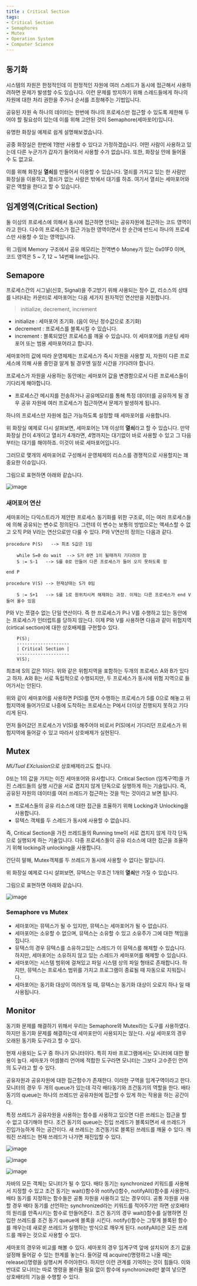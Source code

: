 ```yaml
---
title : Critical Section
tags:
- Critical Section
- Semaphores
- Mutex
- Operation System
- Computer Science
---  
```


## 동기화

시스템의 자원은 한정적인데 이 한정적인 자원에 여러 스레드가 동시에 접근해서 사용하려하면 문제가 발생할 수도 있습니다. 이런 문제를 방지하기 위해 스레드들에게 하나의 자원에 대한 처리 권한을 주거나 순서를 조정해주는 기법입니다.

공유된 자원 속 하나의 데이터는 한번에 하나의 프로세스만 접근할 수 있도록 제한해 두어야 할 필요성이 있는데 이를 위해 고안된 것이 Semaphore(세마포어)입니다.


유명한 화장실 예제로 쉽게 설명해보겠습니다.

공중 화장실은 한번에 1명만 사용할 수 있다고 가정하겠습니다. 어떤 사람이 사용하고 있는데 다른 누군가가 갑자기 들어와서 사용할 수가 없습니다. 또한, 화장실 안에 들어올 수 도 없고요.

이를 위해 화장실 **열쇠**를 만들어서 이용할 수 있습니다. 열쇠를 가지고 있는 한 사람만 화장실을 이용하고, 열쇠가 없는 사람은 밖에서 대기를 하죠. 여기서 열쇠는 세마포어와 같은 역할을 한다고 할 수 있습니다.

## 임계영역(Critical Section)

둘 이상의 프로세스에 의해서 동시에 접근하면 안되는 공유자원에 접근하는 코드 영역이라고 한다. 다수의 프로세스가 접근 가능한 영역이면서 한 순간에 반드시 하나의 프로세스만 사용할 수 있는 영역입니다.

위 그림에 Memory 구조에서 공유 메모리는 전역변수 Money가 있는 0x01F0 이며, 코드 영역은 5 ~ 7, 12 ~ 14번째 line입니다.

## Semapore

프로세스간의 시그널(신호, Signal)을 주고받기 위해 사용되는 정수 값, 리소스의 상태를 나타내는 카운터로 세마포어는 다음 세가지 원자적인 연산만을 지원합니다.

> initialize, decrement, increment

- initialize : 세마포어 초기화. (음이 아닌 정수값으로 초기화)
- decrement : 프로세스를 블록시킬 수 있습니다.
- increment : 블록되었던 프로세스를 깨울 수 있습니다. 이 세마포어를 카운팅 세마포어 또는 범용 세마포어라고 합니다.

세마포어의 값에 따라 운영체제는 프로세스가 즉시 자원을 사용할 지, 자원이 다른 프로세스에 의해 사용 중인걸 알게 될 경우엔 일정 시간을 기다려야 합니다.

프로세스가 자원을 사용하는 동안에는 세마포어 값을 변경함으로서 다른 프로세스들이 기다리게 해야합니다.

- 프로세스간 메시지를 전송하거나 공유메모리를 통해 특정 데이터를 공유하게 될 경우 공유 자원에 여러 프로세스가 접근하면서 문제가 발생하게 됩니다.

하나의 프로세스만 자원에 접근 가능하도록 설정할 때 세마포어를 사용합니다.

위 화장실 예제로 다시 살펴보면, 세마포어는 1개 이상의 **열쇠**라고 할 수 있습니다. 만약 화장실 칸이 4개이고 열쇠가 4개라면, 4명까지는 대기없이 바로 사용할 수 있고  그 다음 부터는 대기를 해야하죠. 이것이 바로 세마포어입니다.

그러므로 몇개의 세마포어로 구성해서 운영체제의 리소스를 경쟁적으로 사용할지는 꽤 중요한 이슈입니다.

그림으로 표현하면 아래와 같습니다.

![image](https://user-images.githubusercontent.com/44635266/68373492-65991c80-0186-11ea-882a-be04a3765046.png)

### 새머포어 연산

세마포어는 다익스트라가 제안한 프로세스 동기화를 위한 구조로, 이는 여러 프로세스들에 의해 공유되는 변수로 정의된다. 그런데 이 변수는 보통의 방법으로는 액세스할 수 없고 오직 P와 V라는 연산으로만 다룰 수 있다. P와 V연산의 정의는 다음과 같다. 

```
procedure P(S)   --> 최초 S값은 1임

    while S=0 do wait  --> S가 0면 1이 될때까지 기다려야 함
    S := S-1   --> S를 0로 만들어 다른 프로세스가 들어 오지 못하도록 함

end P

procedure V(S) --> 현재상태는 S가 0임

    S := S+1   --> S를 1로 원위치시켜 해제하는 과정. 이제는 다른 프로세스가 end V 들어 올수 있음
```

P와 V는 쪼갤수 없는 단일 연산이다. 즉 한 프로세스가 P나 V를 수행하고 있는 동안에는 프로세스가 인터럽트를 당하지 않는다. 이제 P와 V를 사용하면 다음과 같이 위험지역(cirtical section)에 대한 상호배제를 구현할수 있다. 

```
    P(S);
    --------------------
    | Critical Section |
    --------------------
    V(S);           
```

최초에 S의 값은 1이다. 위와 같은 위험지역을 포함하는 두개의 프로세스 A와 B가 있다고 하자. A와 B는 서로 독립적으로 수행되지만, 두 프로세스가 동시에 위험 지역으로 들어가서는 안된다.

위와 같이 세마포어를 사용하면 P(S)를 먼저 수행하는 프로세스가 S를 0으로 해놓고 위험지역에 들어가므로 나중에 도착하는 프로세스는 P에서 더이상 진행되지 못하고 기다리게 된다.

먼저 들어갔던 프로세스가 V(S)를 해주어야 비로서 P(S)에서 기다리던 프로세스가 위험지역에 들어갈 수 있고 따라서 상호배제가  실현된다. 


## Mutex

*MUTual EXclusion*으로 상호배제라고도 합니다.

0또는 1의 값을 가지는 이진 세마포어와 유사합니다. Critical Section (임계구역)을 가진 스레드들의 실행 시간을 서로 겹치지 않게 단독으로 실행하게 하는 기술입니다. 즉, 공유된 자원의 데이터를 여러 쓰레드가 접근하는 것을 막는 것이라고 보면 됩니다.

- 프로세스들의 공유 리소스에 대한 접근을 조율하기 위해 Locking과 Unlocking을 사용합니다.
- 뮤텍스 객체를 두 스레드가 동시에 사용할 수 없습니다.


즉, Critical Section을 가진 쓰레드들의 Running tme이 서로 겹치지 않게 각각 단독으로 실행되게 하는 기술입니다. 다중 프로세스들이 공유 리소스에 대한 접근을 조율하기 위해 locking과 unlocking을 사용합니다.

간단히 말해, Mutex객체를 두 쓰레드가 동시에 사용할 수 없다는 말입니다.

위 화장실 예제로 다시 살펴보면, 뮤텍스는 무조건 1개의 **열쇠**만 가질 수 있습니다.

그림으로 표현하면 아래와 같습니다.

![image](https://user-images.githubusercontent.com/44635266/68373496-6762e000-0186-11ea-8189-a89f2569022b.png)

### Semaphore vs Mutex

- 세마포어는 뮤텍스가 될 수 있지만, 뮤텍스는 세마포어가 될 수 없습니다.
- 세마포어는 소유할 수 없으며, 뮤텍스는 소유할 수 있고 소유주가 그에 대한 책임을 집니다.
- 뮤텍스의 경우 뮤텍스를 소유하고있는 스레드가 이 뮤텍스를 해제할 수 있습니다. 하지만, 세마포어는 소유하지 않고 있는 스레드가 세마포어를 해제할 수 있습니다.
- 세마포어는 시스템 범위에 걸쳐있고 파일 시스템 상의 파일 형태로 존재합니다. 하지만, 뮤텍스는 프로세스 범위를 가지고 프로그램이 종료될 때 자동으로 지워집니다.
- 세마포어는 동기화 대상이 여러개 일 때, 뮤텍스는 동기화 대상이 오로지 하나 일 때 사용됩니다.

## Monitor

동기화 문제를 해결하기 위해서 우리는 Semaphore와 Mutex라는 도구를 사용하였다. 하지만 동기화 문제를 해결하는데 세마포만이 사용되지는 않는다. 사실 세마포의 경우 오래된 동기화 도구라고 할 수 있다.

현재 사용되는 도구 중 하나가 모니터이다. 특히 자바 프로그램에서는 모니터에 대한 활용이 높다. 세마포가 어셈블리 언어에 적합한 도구라면 모니터는 그보다 고수준인 언어의 도구라고 할 수 있다.

공유자원과 공유자원에 대한 접근함수가 존재한다. 이러한 구역을 임계구역이라고 한다. 모니터의 경우 두 개의 queue가 있는데 각각 배타동기와 조건동기의 역할을 한다. 배타동기의 queue는 하나의 쓰레드만 공유자원에 접근할 수 있게 하는 작용을 하는 공간이다.

특정 쓰레드가 공유자원을 사용하는 함수를 사용하고 있으면 다른 쓰레드는 접근을 할 수 없고 대기해야 한다. 조건 동기의 queue는 진입 쓰레드가 블록되면서 새 쓰레드가 진입가능하게 하는 공간이다. 새 쓰레드는 조건동기로 블록된 쓰레드를 깨울 수 있다. 깨워진 쓰레드는 현재 쓰레드가 나가면 재진입할 수 있다.

![image](https://user-images.githubusercontent.com/44635266/68396979-cbe96380-01b5-11ea-9f2d-07ba87c90593.png)

![image](https://user-images.githubusercontent.com/44635266/68396981-cd1a9080-01b5-11ea-9734-355d8b86a19b.png)

![image](https://user-images.githubusercontent.com/44635266/68396987-cee45400-01b5-11ea-9702-914760d6d2b5.png)

자바의 모든 객체는 모니터가 될 수 있다. 배타 동기는 synchronized 키워드를 사용해서 지정할 수 있고 조건 동기는 wait()함수와 notify()함수, notifyAll()함수를 사용한다. 배타 동기를 지정하는 함수들은 공통 자원을 사용하고 있는 경우이다. 공통 자원을 사용할 경우 배타 동기를 선언하는 synchronized라는 키워드를 적어주기만 하면 상호배타의 원리를 만족시키는 함수로 만들어준다. 조건 동기의 경우 wait()함수를 실행하면 진입한 쓰레드를 조건 동기 queue에 블록을 시킨다. notify()함수는 그렇게 블록된 함수를 깨우는데 새로운 쓰레드가 실행하는 방식으로 깨우게 된다. notifyAll()은 모든 쓰레드를 깨우는 것으로 사용할 수 있다.

세마포의 경우와 비교를 해볼 수 있다. 세마포의 경우 임계구역 앞에 설치되어 초기 값을 설정해 들어갈 수 있는 한계를 놓는다. 들어갈 때 acquire()명령하고 나올 때는 release()명령을 실행시켜 주어야한다. 하지만 이런 관계를 기억하는 것이 힘들다. 이와 반대로 모니터는 따로 명령을 불러줄 필요 없이 함수에 synchronized만 붙여 넣으면 상호배타의 기능을 수행할 수 있다.
